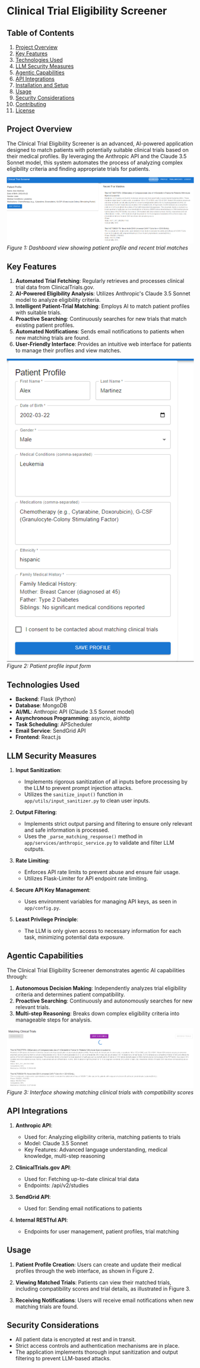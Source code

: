 # Clinical Trial Eligibility Screener

## Table of Contents
1. [Project Overview](#project-overview)
2. [Key Features](#key-features)
3. [Technologies Used](#technologies-used)
4. [LLM Security Measures](#llm-security-measures)
5. [Agentic Capabilities](#agentic-capabilities)
6. [API Integrations](#api-integrations)
7. [Installation and Setup](#installation-and-setup)
8. [Usage](#usage)
9. [Security Considerations](#security-considerations)
10. [Contributing](#contributing)
11. [License](#license)

## Project Overview

The Clinical Trial Eligibility Screener is an advanced, AI-powered application designed to match patients with potentially suitable clinical trials based on their medical profiles. By leveraging the Anthropic API and the Claude 3.5 Sonnet model, this system automates the process of analyzing complex eligibility criteria and finding appropriate trials for patients.

![Dashboard](assets/DashBoard.png)
*Figure 1: Dashboard view showing patient profile and recent trial matches*

## Key Features

1. **Automated Trial Fetching**: Regularly retrieves and processes clinical trial data from ClinicalTrials.gov.
2. **AI-Powered Eligibility Analysis**: Utilizes Anthropic's Claude 3.5 Sonnet model to analyze eligibility criteria.
3. **Intelligent Patient-Trial Matching**: Employs AI to match patient profiles with suitable trials.
4. **Proactive Searching**: Continuously searches for new trials that match existing patient profiles.
5. **Automated Notifications**: Sends email notifications to patients when new matching trials are found.
6. **User-Friendly Interface**: Provides an intuitive web interface for patients to manage their profiles and view matches.

![Patient Profile](assets/PatientForm.png)
*Figure 2: Patient profile input form*

## Technologies Used

- **Backend**: Flask (Python)
- **Database**: MongoDB
- **AI/ML**: Anthropic API (Claude 3.5 Sonnet model)
- **Asynchronous Programming**: asyncio, aiohttp
- **Task Scheduling**: APScheduler
- **Email Service**: SendGrid API
- **Frontend**: React.js

## LLM Security Measures

1. **Input Sanitization**: 
   - Implements rigorous sanitization of all inputs before processing by the LLM to prevent prompt injection attacks.
   - Utilizes the `sanitize_input()` function in `app/utils/input_sanitizer.py` to clean user inputs.

2. **Output Filtering**: 
   - Implements strict output parsing and filtering to ensure only relevant and safe information is processed.
   - Uses the `_parse_matching_response()` method in `app/services/anthropic_service.py` to validate and filter LLM outputs.

3. **Rate Limiting**: 
   - Enforces API rate limits to prevent abuse and ensure fair usage.
   - Utilizes Flask-Limiter for API endpoint rate limiting.

4. **Secure API Key Management**: 
   - Uses environment variables for managing API keys, as seen in `app/config.py`.

5. **Least Privilege Principle**: 
   - The LLM is only given access to necessary information for each task, minimizing potential data exposure.

## Agentic Capabilities

The Clinical Trial Eligibility Screener demonstrates agentic AI capabilities through:

1. **Autonomous Decision Making**: Independently analyzes trial eligibility criteria and determines patient compatibility.
2. **Proactive Searching**: Continuously and autonomously searches for new relevant trials.
3. **Multi-step Reasoning**: Breaks down complex eligibility criteria into manageable steps for analysis.

![Matching Trials](assets/matchingprocess.png)
*Figure 3: Interface showing matching clinical trials with compatibility scores*

## API Integrations

1. **Anthropic API**: 
   - Used for: Analyzing eligibility criteria, matching patients to trials
   - Model: Claude 3.5 Sonnet
   - Key Features: Advanced language understanding, medical knowledge, multi-step reasoning

2. **ClinicalTrials.gov API**:
   - Used for: Fetching up-to-date clinical trial data
   - Endpoints: /api/v2/studies

3. **SendGrid API**:
   - Used for: Sending email notifications to patients

4. **Internal RESTful API**:
   - Endpoints for user management, patient profiles, trial matching

## Usage

1. **Patient Profile Creation**:
   Users can create and update their medical profiles through the web interface, as shown in Figure 2.

2. **Viewing Matched Trials**:
   Patients can view their matched trials, including compatibility scores and trial details, as illustrated in Figure 3.

3. **Receiving Notifications**:
   Users will receive email notifications when new matching trials are found.

## Security Considerations

- All patient data is encrypted at rest and in transit.
- Strict access controls and authentication mechanisms are in place.
- The application implements thorough input sanitization and output filtering to prevent LLM-based attacks.
